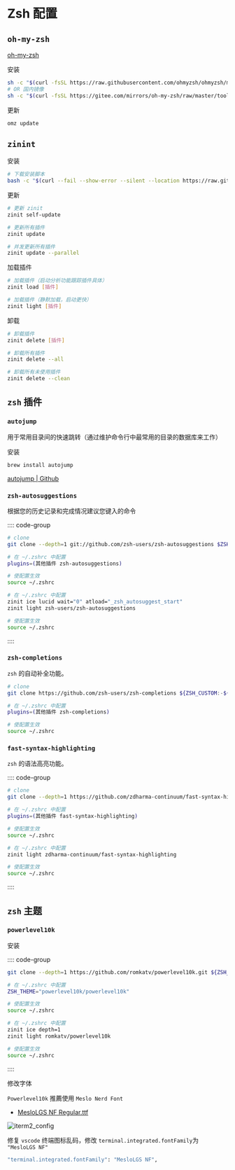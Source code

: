 # Zsh 配置

## `oh-my-zsh`

[oh-my-zsh](https://ohmyz.sh/)

安装

```sh
sh -c "$(curl -fsSL https://raw.githubusercontent.com/ohmyzsh/ohmyzsh/master/tools/install.sh)"
# OR 国内镜像
sh -c "$(curl -fsSL https://gitee.com/mirrors/oh-my-zsh/raw/master/tools/install.sh)"
```

更新

```sh
omz update
```

## `zinint`

安装

```sh
# 下载安装脚本
bash -c "$(curl --fail --show-error --silent --location https://raw.githubusercontent.com/zdharma-continuum/zinit/HEAD/scripts/install.sh)"
```

更新

```sh
# 更新 zinit
zinit self-update

# 更新所有插件
zinit update

# 并发更新所有插件
zinit update --parallel
```

加载插件

```sh
# 加载插件（启动分析功能跟踪插件具体）
zinit load [插件]

# 加载插件（静默加载，启动更快）
zinit light [插件]
```

卸载

```sh
# 卸载插件
zinit delete [插件]

# 卸载所有插件
zinit delete --all

# 卸载所有未使用插件
zinit delete --clean
```

## `zsh` 插件

### `autojump`

用于常用目录间的快速跳转（通过维护命令行中最常用的目录的数据库来工作）

安装

```sh
brew install autojump
```

[autojump | Github](https://github.com/wting/autojump)

### `zsh-autosuggestions`

根据您的历史记录和完成情况建议您键入的命令

:::: code-group

```sh [oh-my-zsh]
# clone
git clone --depth=1 git://github.com/zsh-users/zsh-autosuggestions $ZSH_CUSTOM/plugins/zsh-autosuggestions

# 在 ~/.zshrc 中配置
plugins=(其他插件 zsh-autosuggestions)

# 使配置生效
source ~/.zshrc
```

```sh [zinit]
# 在 ~/.zshrc 中配置
zinit ice lucid wait="0" atload="_zsh_autosuggest_start"
zinit light zsh-users/zsh-autosuggestions

# 使配置生效
source ~/.zshrc
```

::::

### `zsh-completions`

`zsh` 的自动补全功能。

```sh
# clone
git clone https://github.com/zsh-users/zsh-completions ${ZSH_CUSTOM:-${ZSH:-~/.oh-my-zsh}/custom}/plugins/zsh-completions

# 在 ~/.zshrc 中配置
plugins=(其他插件 zsh-completions)

# 使配置生效
source ~/.zshrc
```

### `fast-syntax-highlighting`

`zsh` 的语法高亮功能。

:::: code-group

```sh [oh-my-zsh]
# clone
git clone --depth=1 https://github.com/zdharma-continuum/fast-syntax-highlighting.git ${ZSH_CUSTOM:-$HOME/.oh-my-zsh/custom}/plugins/fast-syntax-highlighting

# 在 ~/.zshrc 中配置
plugins=(其他插件 fast-syntax-highlighting)

# 使配置生效
source ~/.zshrc
```

```sh [zinit]
# 在 ~/.zshrc 中配置
zinit light zdharma-continuum/fast-syntax-highlighting

# 使配置生效
source ~/.zshrc
```

::::

## `zsh` 主题

### `powerlevel10k`

安装

:::: code-group

```sh [oh-my-zsh]
git clone --depth=1 https://github.com/romkatv/powerlevel10k.git ${ZSH_CUSTOM:-$HOME/.oh-my-zsh/custom}/themes/powerlevel10k

# 在 ~/.zshrc 中配置
ZSH_THEME="powerlevel10k/powerlevel10k"

# 使配置生效
source ~/.zshrc
```

```sh [zinit]
# 在 ~/.zshrc 中配置
zinit ice depth=1
zinit light romkatv/powerlevel10k

# 使配置生效
source ~/.zshrc
```

::::

修改字体

`Powerlevel10k` 推薦使用 `Meslo Nerd Font`

- [MesloLGS NF Regular.ttf](https://steinsgate.oss-cn-hangzhou.aliyuncs.com/MesloLGS%20NF%20Regular.ttf)

![iterm2_config](https://steinsgate.oss-cn-hangzhou.aliyuncs.com/iterm2_config.jpg)

修复 `vscode` 终端图标乱码，修改 `terminal.integrated.fontFamily`为 `"MesloLGS NF"`

```sh
"terminal.integrated.fontFamily": "MesloLGS NF",
```
